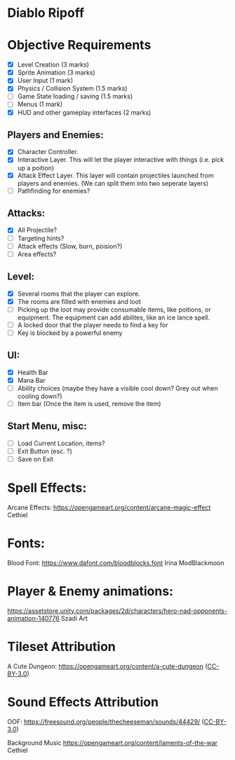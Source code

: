 # Diablo Ripoff

# Objective Requirements

- [X] Level Creation (3 marks)
- [x] Sprite Animation (3 marks)
- [x] User Input (1 mark)
- [X] Physics / Collision System (1.5 marks)
- [ ] Game State loading / saving (1.5 marks)
- [ ] Menus (1 mark)
- [x] HUD and other gameplay interfaces (2 marks)

## Players and Enemies:
- [x] Character Controller. 
- [x] Interactive Layer. This will let the player interactive with things (i.e. pick up a poition)
- [x] Attack Effect Layer. This layer will contain projectiles launched from players and enemies. (We can split them into two seperate layers)
- [ ] Pathfinding for enemies? 

## Attacks:
- [x] All Projectile? 
- [ ] Targeting hints?
- [ ] Attack effects (Slow, burn, poision?)
- [ ] Area effects? 
## Level:
- [x] Several rooms that the player can explore. 
- [x] The rooms are filled with enemies and loot
- [ ] Picking up the loot may provide consumable items, like poitions, or equipment. The equipment can add abilites, like an ice lance spell.
- [ ] A locked door that the player needs to find a key for
- [ ] Key is blocked by a powerful enemy

## UI:
- [x] Health Bar
- [x] Mana Bar
- [ ] Ability choices (maybe they have a visible cool down? Grey out when cooling down?)
- [ ] Item bar (Once the item is used, remove the item)

## Start Menu, misc:
- [ ] Load Current Location, items?
- [ ] Exit Button (esc. ?)
- [ ] Save on Exit

# Spell Effects:
Arcane Effects: https://opengameart.org/content/arcane-magic-effect Cethiel

# Fonts:
Blood Font: https://www.dafont.com/bloodblocks.font Irina ModBlackmoon
# Player & Enemy animations:
https://assetstore.unity.com/packages/2d/characters/hero-nad-opponents-animation-140776 Szadi Art

# Tileset Attribution
A Cute Dungeon: https://opengameart.org/content/a-cute-dungeon ([CC-BY-3.0](https://creativecommons.org/licenses/by/3.0/))

# Sound Effects Attribution
OOF: https://freesound.org/people/thecheeseman/sounds/44429/ ([CC-BY-3.0](https://creativecommons.org/licenses/by/3.0/))

Background Music https://opengameart.org/content/laments-of-the-war  Cethiel
